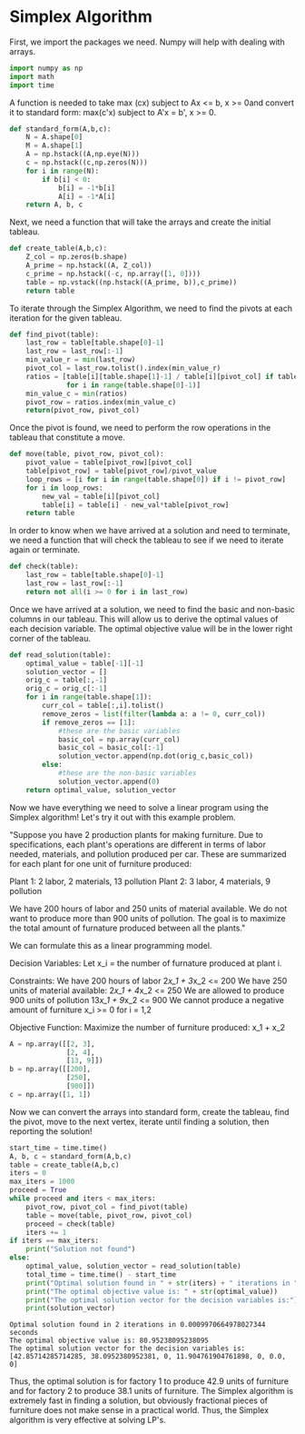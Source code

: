 # Simplex Algorithm

First, we import the packages we need.  Numpy will help with dealing with arrays.


```python
import numpy as np
import math
import time
```

A function is needed to take max (cx) subject to Ax <= b, x >= 0and convert it to standard form: max(c'x) subject to A'x = b', x >= 0. 


```python
def standard_form(A,b,c):
    N = A.shape[0]
    M = A.shape[1]
    A = np.hstack((A,np.eye(N)))
    c = np.hstack((c,np.zeros(N)))
    for i in range(N):
        if b[i] < 0:
            b[i] = -1*b[i]
            A[i] = -1*A[i]
    return A, b, c
```

Next, we need a function that will take the arrays and create the initial tableau.


```python
def create_table(A,b,c):
    Z_col = np.zeros(b.shape)
    A_prime = np.hstack((A, Z_col))
    c_prime = np.hstack((-c, np.array([1, 0])))
    table = np.vstack((np.hstack((A_prime, b)),c_prime))
    return table
```

To iterate through the Simplex Algorithm, we need to find the pivots at each iteration for the given tableau.


```python
def find_pivot(table):
    last_row = table[table.shape[0]-1]
    last_row = last_row[:-1]
    min_value_r = min(last_row)
    pivot_col = last_row.tolist().index(min_value_r)
    ratios = [table[i][table.shape[1]-1] / table[i][pivot_col] if table[i][pivot_col] != 0 else math.inf 
              for i in range(table.shape[0]-1)]
    min_value_c = min(ratios)
    pivot_row = ratios.index(min_value_c)
    return(pivot_row, pivot_col)
```

Once the pivot is found, we need to perform the row operations in the tableau that constitute a move.


```python
def move(table, pivot_row, pivot_col):
    pivot_value = table[pivot_row][pivot_col]
    table[pivot_row] = table[pivot_row]/pivot_value
    loop_rows = [i for i in range(table.shape[0]) if i != pivot_row]
    for i in loop_rows:
        new_val = table[i][pivot_col]
        table[i] = table[i] - new_val*table[pivot_row]
    return table
```

In order to know when we have arrived at a solution and need to terminate, we need a function that will check the tableau to see if we need to iterate again or terminate.


```python
def check(table):
    last_row = table[table.shape[0]-1]
    last_row = last_row[:-1]
    return not all(i >= 0 for i in last_row)
```

Once we have arrived at a solution, we need to find the basic and non-basic columns in our tableau.  This will allow us to derive the optimal values of each decision variable.  The optimal objective value will be in the lower right corner of the tableau.


```python
def read_solution(table):
    optimal_value = table[-1][-1]
    solution_vector = []
    orig_c = table[:,-1]
    orig_c = orig_c[:-1]
    for i in range(table.shape[1]):
        curr_col = table[:,i].tolist()
        remove_zeros = list(filter(lambda a: a != 0, curr_col))
        if remove_zeros == [1]:
            #these are the basic variables
            basic_col = np.array(curr_col)
            basic_col = basic_col[:-1]
            solution_vector.append(np.dot(orig_c,basic_col))
        else:
            #these are the non-basic variables
            solution_vector.append(0)
    return optimal_value, solution_vector
```

Now we have everything we need to solve a linear program using the Simplex algorithm! Let's try it out with this example problem.

"Suppose you have 2 production plants for making furniture. Due to specifications, each plant's operations are different in terms of labor needed, materials, and pollution produced per car.  These are summarized for each plant for one unit of furniture produced:

Plant 1: 2 labor, 2 materials, 13 pollution
Plant 2: 3 labor, 4 materials, 9 pollution

We have 200 hours of labor and 250 units of material available. We do not want to produce more than 900 units of pollution.  The goal is to maximize the total amount of furnature produced between all the plants."

We can formulate this as a linear programming model.  

Decision Variables:
Let x_i = the number of furnature produced at plant i.

Constraints:
We have 200 hours of labor
2*x_1 + 3*x_2 <= 200
We have 250 units of material available:
2*x_1 + 4*x_2 <= 250
We are allowed to produce 900 units of pollution
13*x_1 + 9*x_2 <= 900
We cannot produce a negative amount of furniture
x_i >= 0 for i = 1,2

Objective Function:
Maximize the number of furniture produced:
x_1 + x_2 


```python
A = np.array([[2, 3],
              [2, 4],
              [13, 9]])
b = np.array([[200],
              [250],
              [900]])
c = np.array([1, 1])
```

Now we can convert the arrays into standard form, create the tableau, find the pivot, move to the next vertex, iterate until finding a solution, then reporting the solution!


```python
start_time = time.time()
A, b, c = standard_form(A,b,c)
table = create_table(A,b,c)
iters = 0
max_iters = 1000
proceed = True
while proceed and iters < max_iters:
    pivot_row, pivot_col = find_pivot(table)
    table = move(table, pivot_row, pivot_col)
    proceed = check(table)
    iters += 1
if iters == max_iters:
    print("Solution not found")
else:
    optimal_value, solution_vector = read_solution(table)
    total_time = time.time() - start_time
    print("Optimal solution found in " + str(iters) + " iterations in " + str(total_time) + " seconds")
    print("The optimal objective value is: " + str(optimal_value))
    print("The optimal solution vector for the decision variables is:")
    print(solution_vector)
```

    Optimal solution found in 2 iterations in 0.0009970664978027344 seconds
    The optimal objective value is: 80.95238095238095
    The optimal solution vector for the decision variables is:
    [42.85714285714285, 38.0952380952381, 0, 11.904761904761898, 0, 0.0, 0]
    

Thus, the optimal solution is for factory 1 to produce 42.9 units of furniture and for factory 2 to produce 38.1 units of furniture.  The Simplex algorithm is extremely fast in finding a solution, but obviously fractional pieces of furniture does not make sense in a practical world.  Thus, the Simplex algorithm is very effective at solving LP's.
